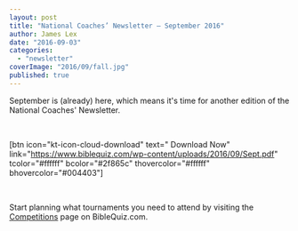 ```yaml
---
layout: post
title: "National Coaches’ Newsletter – September 2016"
author: James Lex
date: "2016-09-03"
categories: 
  - "newsletter"
coverImage: "2016/09/fall.jpg"
published: true
---
```


September is (already) here, which means it's time for another edition of the National Coaches' Newsletter.

 

\[btn icon="kt-icon-cloud-download" text=" Download Now" link="https://www.biblequiz.com/wp-content/uploads/2016/09/Sept.pdf" tcolor="#ffffff" bcolor="#2f865c" thovercolor="#ffffff" bhovercolor="#004403"\]

 

Start planning what tournaments you need to attend by visiting the [Competitions](https://www.biblequiz.com/competitions/) page on BibleQuiz.com.
